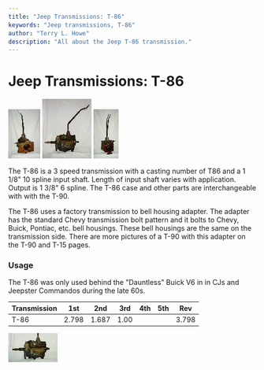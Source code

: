 ```yaml
---
title: "Jeep Transmissions: T-86"
keywords: "Jeep transmissions, T-86"
author: "Terry L. Howe"
description: "All about the Jeep T-86 transmission."
---
```

# Jeep Transmissions: T-86

[![T-86 front](/images/transmission/factory/t86f_.jpg)](/images/transmission/factory/t86f.jpg) [![T-86 side](/images/transmission/factory/t86ds_.jpg)](/images/transmission/factory/t86ds.jpg) [![T-86 back](/images/transmission/factory/t86b_.jpg)](/images/transmission/factory/t86b.jpg)   

The T-86 is a 3 speed transmission with a casting number of T86 and a 1 1/8" 10 spline input shaft. Length of input shaft varies with application. Output is 1 3/8" 6 spline. The T-86 case and other parts are interchangeable with with the T-90.

The T-86 uses a factory transmission to bell housing adapter. The adapter has the standard Chevy transmission bolt pattern and it bolts to Chevy, Buick, Pontiac, etc. bell housings. These bell housings are the same on the transmission side. There are more pictures of a T-90 with this adapter on the T-90 and T-15 pages.

### Usage

The T-86 was only used behind the "Dauntless" Buick V6 in in CJs and Jeepster Commandos during the late 60s.

Transmission | 1st | 2nd | 3rd | 4th | 5th | Rev   
---|---|---|---|---|---|---  
T-86 | 2.798 | 1.687 | 1.00 |  |  | 3.798   
  
[![T-86 drivers side](/images/transmission/factory/t86dsc_.jpg)](/images/transmission/factory/t86dsc.jpg)